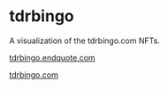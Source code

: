 # tdrbingo

A visualization of the tdrbingo.com NFTs.

[tdrbingo.endquote.com](https://tdrbingo.endquote.com)

[tdrbingo.com](https://tdrbingo.com)
